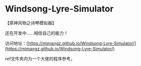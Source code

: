 # Windsong-Lyre-Simulator
【原神风物之诗琴模拟器】

还在开发中……相信自己的能力！

访问地址：[https://mimangz.github.io/Windsong-Lyre-Simulator/](https://mimangz.github.io/Windsong-Lyre-Simulator/)

ref文件夹内为一个大佬的程序参考。
